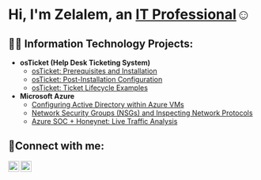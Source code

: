 <h1>Hi, I'm Zelalem, an <a href="https://linkedin.com/in/zelalem-addis">IT Professional</a>☺</h1>

<h2>👨‍💻 Information Technology Projects:</h2>

- <b>osTicket (Help Desk Ticketing System)</b>
  - [osTicket: Prerequisites and Installation](https://github.com/addis247/ostickets-prereqs)
  - [osTicket: Post-Installation Configuration](https://github.com/addis247/post-install-config)
  - [osTicket: Ticket Lifecycle Examples](https://github.com/addis247/ticket-lifecycle)
- <b>Microsoft Azure</b>
  - [Configuring Active Directory within Azure VMs](https://github.com/addis247/configure-ad)
  - [Network Security Groups (NSGs) and Inspecting Network Protocols](https://github.com/addis247/azure-network-protocols)
  - [Azure SOC + Honeynet: Live Traffic Analysis](https://github.com/addis247/azure-tpot-honeynet)

<h2>🤳Connect with me:</h2>

[<img align="left" alt="Josh | LinkedIn" width="22px" src="https://cdn.jsdelivr.net/npm/simple-icons@v3/icons/linkedin.svg" />][linkedin]
[<img align="left" alt="Josh | Instagram" width="22px" src="https://cdn.jsdelivr.net/npm/simple-icons@v3/icons/instagram.svg" />][instagram]

[instagram]: https://www.instagram.com/eazy_z89
[linkedin]: https://linkedin.com/in/zelalem-addis

